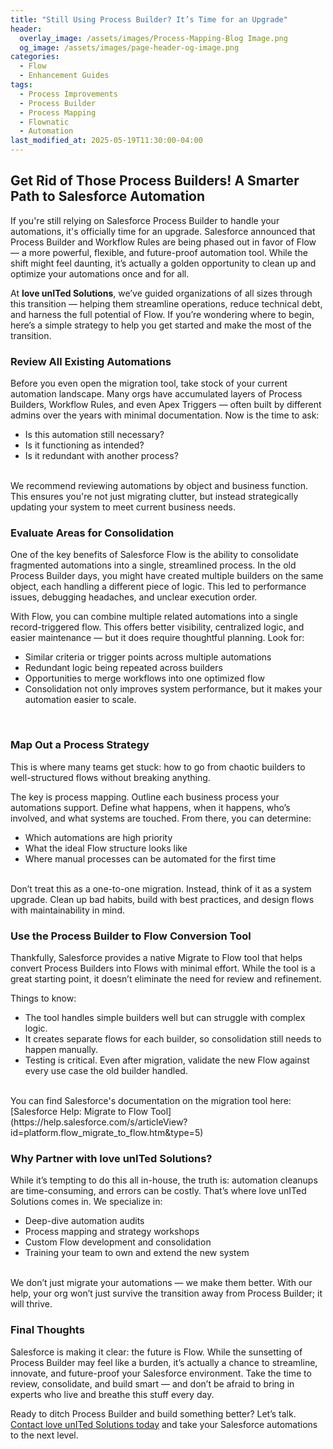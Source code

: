 ```yaml
---
title: "Still Using Process Builder? It’s Time for an Upgrade"
header:
  overlay_image: /assets/images/Process-Mapping-Blog Image.png
  og_image: /assets/images/page-header-og-image.png
categories:
  - Flow
  - Enhancement Guides
tags:
  - Process Improvements
  - Process Builder
  - Process Mapping
  - Flownatic
  - Automation
last_modified_at: 2025-05-19T11:30:00-04:00
---
```

 
## Get Rid of Those Process Builders! A Smarter Path to Salesforce Automation

If you're still relying on Salesforce Process Builder to handle your automations, it's officially time for an upgrade. Salesforce announced that Process Builder and Workflow Rules are being phased out in favor of Flow — a more powerful, flexible, and future-proof automation tool. While the shift might feel daunting, it’s actually a golden opportunity to clean up and optimize your automations once and for all.

At **love unITed Solutions**, we’ve guided organizations of all sizes through this transition — helping them streamline operations, reduce technical debt, and harness the full potential of Flow. If you’re wondering where to begin, here’s a simple strategy to help you get started and make the most of the transition.

### Review All Existing Automations
Before you even open the migration tool, take stock of your current automation landscape. Many orgs have accumulated layers of Process Builders, Workflow Rules, and even Apex Triggers — often built by different admins over the years with minimal documentation. Now is the time to ask:
* Is this automation still necessary?
* Is it functioning as intended?
* Is it redundant with another process?
<br>
We recommend reviewing automations by object and business function. This ensures you're not just migrating clutter, but instead strategically updating your system to meet current business needs.

### Evaluate Areas for Consolidation
One of the key benefits of Salesforce Flow is the ability to consolidate fragmented automations into a single, streamlined process. In the old Process Builder days, you might have created multiple builders on the same object, each handling a different piece of logic. This led to performance issues, debugging headaches, and unclear execution order.

With Flow, you can combine multiple related automations into a single record-triggered flow. This offers better visibility, centralized logic, and easier maintenance — but it does require thoughtful planning. Look for:
* Similar criteria or trigger points across multiple automations
* Redundant logic being repeated across builders
* Opportunities to merge workflows into one optimized flow
* Consolidation not only improves system performance, but it makes your automation easier to scale.
<br>

### Map Out a Process Strategy
This is where many teams get stuck: how to go from chaotic builders to well-structured flows without breaking anything.

The key is process mapping. Outline each business process your automations support. Define what happens, when it happens, who’s involved, and what systems are touched. From there, you can determine:
* Which automations are high priority
* What the ideal Flow structure looks like
* Where manual processes can be automated for the first time
<br>
Don’t treat this as a one-to-one migration. Instead, think of it as a system upgrade. Clean up bad habits, build with best practices, and design flows with maintainability in mind.

### Use the Process Builder to Flow Conversion Tool
Thankfully, Salesforce provides a native Migrate to Flow tool that helps convert Process Builders into Flows with minimal effort. While the tool is a great starting point, it doesn’t eliminate the need for review and refinement.

Things to know:
* The tool handles simple builders well but can struggle with complex logic.
* It creates separate flows for each builder, so consolidation still needs to happen manually.
* Testing is critical. Even after migration, validate the new Flow against every use case the old builder handled.
<br>
You can find Salesforce's documentation on the migration tool here:
<br>
[Salesforce Help: Migrate to Flow Tool](https://help.salesforce.com/s/articleView?id=platform.flow_migrate_to_flow.htm&type=5)

### Why Partner with love unITed Solutions?
While it’s tempting to do this all in-house, the truth is: automation cleanups are time-consuming, and errors can be costly. That’s where love unITed Solutions comes in. We specialize in:
* Deep-dive automation audits
* Process mapping and strategy workshops
* Custom Flow development and consolidation
* Training your team to own and extend the new system
<br>
We don’t just migrate your automations — we make them better. With our help, your org won’t just survive the transition away from Process Builder; it will thrive.

### Final Thoughts
Salesforce is making it clear: the future is Flow. While the sunsetting of Process Builder may feel like a burden, it’s actually a chance to streamline, innovate, and future-proof your Salesforce environment. Take the time to review, consolidate, and build smart — and don’t be afraid to bring in experts who live and breathe this stuff every day.

Ready to ditch Process Builder and build something better? Let’s talk.
[Contact love unITed Solutions today](https://calendar.app.google/KtFfzRHRmS41CmtZ7) and take your Salesforce automations to the next level.
